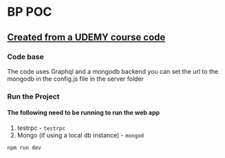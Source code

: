 # BP POC

## [Created from a UDEMY course code](https://www.udemy.com/graphql-with-react-course/learn/v4/overview)

### Code base
The code uses Graphql and a mongodb backend you can set the url to the mongodb in the config.js file in the server folder

### Run the Project

#### The following need to be running to run the web app
1. testrpc - ```testrpc```
2. Mongo (if using a local db instance) - ```mongod```

```npm run dev```